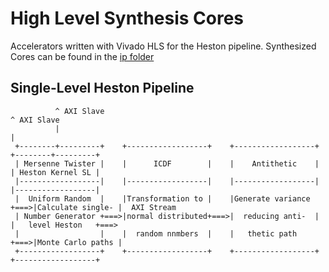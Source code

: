 High Level Synthesis Cores
==========================

Accelerators written with Vivado HLS for the Heston pipeline.
Synthesized Cores can be found in the [ip folder](../ip)

Single-Level Heston Pipeline
----------------------------

```
          ^ AXI Slave                                                             ^ AXI Slave
          |                                                                       |
 +--------+---------+    +------------------+    +------------------+    +--------+---------+
 | Mersenne Twister |    |      ICDF        |    |    Antithetic    |    | Heston Kernel SL |
 |------------------|    |------------------|    |------------------|    |------------------|
 |  Uniform Random  |    |Transformation to |    |Generate variance +===>|Calculate single- |  AXI Stream
 | Number Generator +===>|normal distributed+===>|  reducing anti-  |    |   level Heston   +===>
 |                  |    |  random nnmbers  |    |   thetic path    +===>|Monte Carlo paths |  
 +------------------+    +------------------+    +------------------+    +------------------+
```
